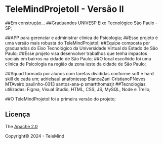 # TeleMindProjetoII - Versão II
##Em construção...
##Graduandos UNIVESP Eixo Tecnológico São Paulo - SP;

##APP para gerenciar e administrar clinica de Psicologia;
##Esse projeto é uma versão mais robusta do TeleMindProjetoI;
##Equipe composta por graduandos do Eixo Tecnológico da Universidade Virtual do Estado de São Paulo;
##Esse projeto visa desenvolver trabalhos que tenha impactos sociais em bairros na cidade de São Paulo;
##O local escolhido foi uma clinica de Psicologia na região da zona leste da cidade de São Paulo;

##Squad formada por alunos com tarefas divididas conforme soft e hard skill de cada um;
adrielsaul 
anafontessp
BiancaZani 
CristianoPNeves
MTAveiro
paulinho-0013
santos-ana-p
smartthomazjr
##Tecnologias utilizadas: Figma, Visual Studio, HTML, CSS, JS, MySQL, Node e Trello;

##O TeleMindProjetoI foi a primeira versão do projeto;

## Licença 

The [Apache 2.0]()

Copyright:copyright: 2024 - TeleMind



